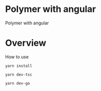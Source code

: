 # Polymer with angular
Polymer with angular
# Overview
How to use 

`yarn install`

`yarn dev-tsc`

`yarn dev-go`

